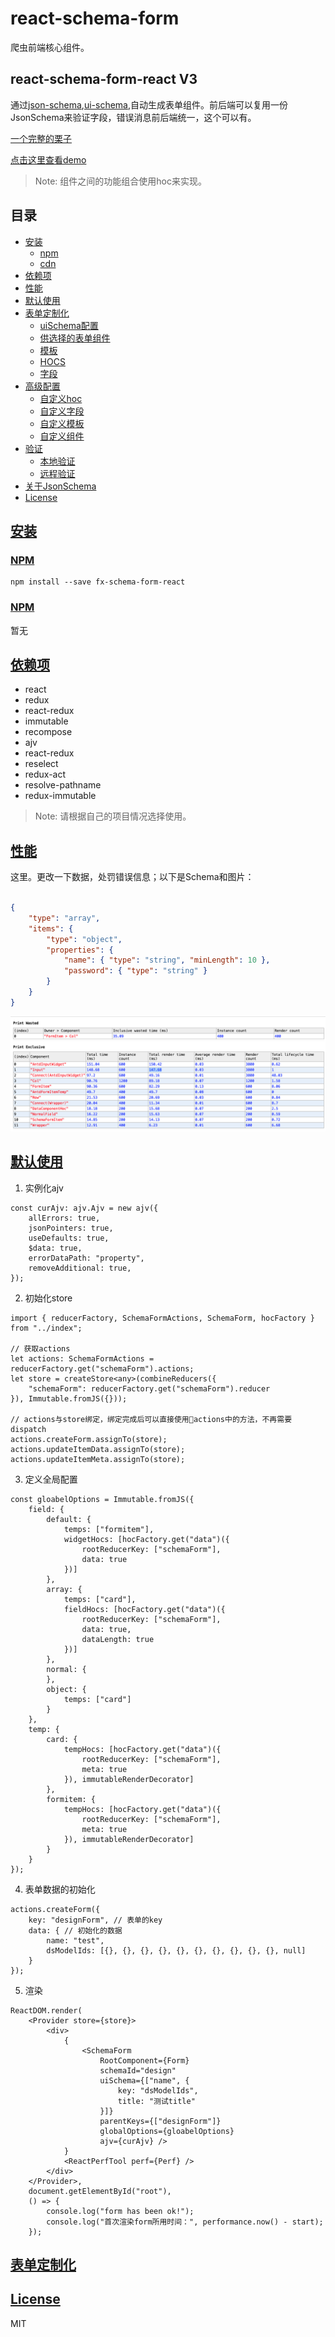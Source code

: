 # react-schema-form

爬虫前端核心组件。

## react-schema-form-react V3

通过[json-schema](http://jsonschema.net/),[ui-schema](#custoization-ui-schema),自动生成表单组件。前后端可以复用一份JsonSchema来验证字段，错误消息前后端统一，这个可以有。

[一个完整的栗子](https://nick121212.github.io/fx-schema-form-react-demo/dist/index.html#/panel/create)

[点击这里查看demo](https://nick121212.github.io/fx-schema-form/packages/fx-schema-form-react/out/index.html)

> Note: 组件之间的功能组合使用hoc来实现。

## 目录

- [安装](#installation)
  - [npm](#installation-npm)
  - [cdn](#installation-cdn)
- [依赖项](#dependencies)
- [性能](#performance)
- [默认使用](#usage)
- [表单定制化](#custoization)
  - [uiSchema配置](#custoization-ui-schema)
  - [供选择的表单组件](#custoization-widget)
  - [模板](#custoization-temps)
  - [HOCS](#custoization-hocs)
  - [字段](#custoization-fields)
- [高级配置](#advanced-customization)
  - [自定义hoc](#advanced-customization-hoc)
  - [自定义字段](#advanced-customization-field)
  - [自定义模板](#advanced-customization-temp)
  - [自定义组件](#advanced-customization-widget)
- [验证](#validation)
  - [本地验证](validation-local)
  - [远程验证](validation-remote)
- [关于JsonSchema](#about-json-schema)
- [License](#license)

## [安装](installation)

### [NPM](installation-npm)

``` nodejs
npm install --save fx-schema-form-react
```

### [NPM](installation-cnd)

暂无

## [依赖项](dependencies)

- react
- redux
- react-redux
- immutable
- recompose
- ajv
- react-redux
- reselect
- redux-act
- resolve-pathname
- redux-immutable

> Note: 请根据自己的项目情况选择使用。

## [性能](performance)

这里。更改一下数据，处罚错误信息；以下是Schema和图片：

``` json

{
    "type": "array",
    "items": {
        "type": "object",
        "properties": {
            "name": { "type": "string", "minLength": 10 },
            "password": { "type": "string" }
        }
    }
}

```

![200个表单，使用同一个redux的数据](./images/200-1.png)

## [默认使用](usage)

1. 实例化ajv

``` tsx
const curAjv: ajv.Ajv = new ajv({
    allErrors: true,
    jsonPointers: true,
    useDefaults: true,
    $data: true,
    errorDataPath: "property",
    removeAdditional: true,
});
```

2. 初始化store

``` tsx
import { reducerFactory, SchemaFormActions, SchemaForm, hocFactory } from "../index";

// 获取actions
let actions: SchemaFormActions = reducerFactory.get("schemaForm").actions;
let store = createStore<any>(combineReducers({
    "schemaForm": reducerFactory.get("schemaForm").reducer
}), Immutable.fromJS({}));

// actions与store绑定，绑定完成后可以直接使用actions中的方法，不再需要dispatch
actions.createForm.assignTo(store);
actions.updateItemData.assignTo(store);
actions.updateItemMeta.assignTo(store);
```

3. 定义全局配置

``` tsx
const gloabelOptions = Immutable.fromJS({
    field: {
        default: {
            temps: ["formitem"],
            widgetHocs: [hocFactory.get("data")({
                rootReducerKey: ["schemaForm"],
                data: true
            })]
        },
        array: {
            temps: ["card"],
            fieldHocs: [hocFactory.get("data")({
                rootReducerKey: ["schemaForm"],
                data: true,
                dataLength: true
            })]
        },
        normal: {
        },
        object: {
            temps: ["card"]
        }
    },
    temp: {
        card: {
            tempHocs: [hocFactory.get("data")({
                rootReducerKey: ["schemaForm"],
                meta: true
            }), immutableRenderDecorator]
        },
        formitem: {
            tempHocs: [hocFactory.get("data")({
                rootReducerKey: ["schemaForm"],
                meta: true
            }), immutableRenderDecorator]
        }
    }
});
```

4. 表单数据的初始化

``` tsx
actions.createForm({
    key: "designForm", // 表单的key
    data: { // 初始化的数据
        name: "test",
        dsModelIds: [{}, {}, {}, {}, {}, {}, {}, {}, {}, {}, null]
    }
});
```

5. 渲染

``` tsx
ReactDOM.render(
    <Provider store={store}>
        <div>
            {
                <SchemaForm
                    RootComponent={Form}
                    schemaId="design"
                    uiSchema={["name", {
                        key: "dsModelIds",
                        title: "测试title"
                    }]}
                    parentKeys={["designForm"]}
                    globalOptions={gloabelOptions}
                    ajv={curAjv} />
            }
            <ReactPerfTool perf={Perf} />
        </div>
    </Provider>,
    document.getElementById("root"),
    () => {
        console.log("form has been ok!");
        console.log("首次渲染form所用时间：", performance.now() - start);
    });
```

## [表单定制化](custoization)

## [License](license)

MIT